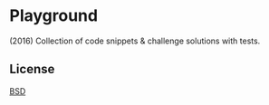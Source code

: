 # Playground

(2016) Collection of code snippets & challenge solutions with tests. 

## License
[BSD](https://opensource.org/licenses/BSD-3-Clause/)
